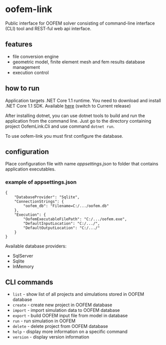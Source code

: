 # oofem-link
Public interface for OOFEM solver consisting of command-line interface (CLI) tool and REST-ful web api interface.

## features
* file conversion engine
* geometric model, finite element mesh and fem results database management
* execution control

## how to run
Application targets .NET Core 1.1 runtime. You need to download and install .NET Core 1.1 SDK. Available [here](https://www.microsoft.com/net/download/core) (switch to Current release)

After installing dotnet, you can use dotnet tools to build and run the application from the command line. Just go to the directory containing project OofemLink.Cli and use command `dotnet run`.

To use oofem-link you must first configure the database.

## configuration
Place configuration file with name _appsettings.json_ to folder that contains application executables.

### example of appsettings.json
```
{
    "DatabaseProvider": "Sqlite",
    "ConnectionStrings": {
        "oofem_db": "Filename=C:/.../oofem.db"
    },
	"Execution": {
        "OofemExecutableFilePath": "C:/.../oofem.exe",
		"DefaultInputLocation": "C:/.../",
		"DefaultOutputLocation": "C:/.../"
    }
}
```
Available database providers:
* SqlServer
* Sqlite
* InMemory

## CLI commands
* `list` - show list of all projects and simulations stored in OOFEM database
* `create` - create new project in OOFEM database
* `import` - import simulation data to OOFEM database
* `export` - build OOFEM input file from model in database
* `run` - run simulation in OOFEM
* `delete` - delete project from OOFEM database
* `help` - display more information on a specific command
* `version` - display version information

